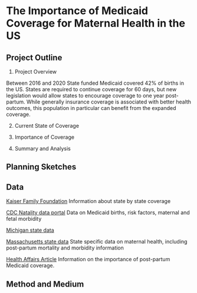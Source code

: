 # The Importance of Medicaid Coverage for Maternal Health in the US

## Project Outline

1. Project Overview 

Between 2016 and 2020 State funded Medicaid covered 42% of births in the US.  States are required to continue coverage for 60 days, but new legislation would allow states to encourage coverage to one year post-partum.  While generally insurance coverage is associated with better health outcomes, this population in particular can benefit from the expanded coverage.  

2. Current State of Coverage

3. Importance of Coverage

4. Summary and Analysis



## Planning Sketches

## Data
[Kaiser Family Foundation](/https://www.kff.org/medicaid/issue-brief/medicaid-postpartum-coverage-extension-tracker/)
Information about state by state coverage

[CDC Natality data portal](/https://wonder.cdc.gov/controller/datarequest/D149;jsessionid=652EFF94423F7B192BB27F712E38)
Data on Medicaid births, risk factors, maternal and fetal morbidity

[Michigan state data](/chrome-extension://efaidnbmnnnibpcajpcglclefindmkaj/viewer.html?pdfurl=https%3A%2F%2Fwww.michigan.gov%2Fdocuments%2Fmdhhs%2FMMMS_2012-2016_Fact_Sheet_1.23.2020_679478_7.pdf&clen=212384&chunk=true)

[Massachusetts state data](chrome-extension://efaidnbmnnnibpcajpcglclefindmkaj/viewer.html?pdfurl=https%3A%2F%2Fwww.mass.gov%2Fdoc%2F2014-report-pregnancy-associated-mortality-2000-2007%2Fdownload&clen=812805&chunk=true)
State specific data on maternal health, including post-partum mortality and morbidity information

[Health Affairs Article](https://www-healthaffairs-org.cmu.idm.oclc.org/doi/epdf/10.1377/hlthaff.2021.00730)
Information on the importance of post-partum Medicaid coverage.


## Method and Medium
